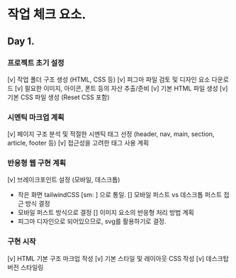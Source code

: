 # 작업 체크 요소.

## Day 1.

### 프로젝트 초기 설정

[v] 작업 폴더 구조 생성 (HTML, CSS 등)
[v] 피그마 파일 검토 및 디자인 요소 다운로드
[v] 필요한 이미지, 아이콘, 폰트 등의 자산 추출/준비
[v] 기본 HTML 파일 생성
[v] 기본 CSS 파일 생성 (Reset CSS 포함)

### 시멘틱 마크업 계획

[v] 페이지 구조 분석 및 적절한 시멘틱 태그 선정 (header, nav, main, section, article, footer 등)
[v] 접근성을 고려한 태그 사용 계획

### 반응형 웹 구현 계획

[v] 브레이크포인트 설정 (모바일, 데스크톱)

- 작은 화면 tailwindCSS [sm: ] 으로 통일.
  [] 모바일 퍼스트 vs 데스크톱 퍼스트 접근 방식 결정
- 모바일 퍼스트 방식으로 결정
  [] 이미지 요소의 반응형 처리 방법 계획
- 피그마 디자인으로 되어있으므로, svg를 활용하기로 결정.

### 구현 시작

[v] HTML 기본 구조 마크업 작성
[v] 기본 스타일 및 레이아웃 CSS 작성
[v] 데스크탑 버전 스타일링
